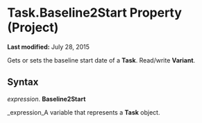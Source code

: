 
# Task.Baseline2Start Property (Project)

 **Last modified:** July 28, 2015

Gets or sets the baseline start date of a  **Task**. Read/write  **Variant**.

## Syntax

 _expression_. **Baseline2Start**

 _expression_A variable that represents a  **Task** object.

